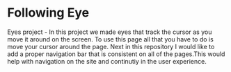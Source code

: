 # Following Eye
Eyes project - In this project we made eyes that track the cursor as you move it around on the screen. To use this page all that you have to do is move your cursor around the page.
Next in this repository I would like to add a proper navigation bar that is consistent on all of the pages.This would help with navigation on the site and continutiy in the user experience.

